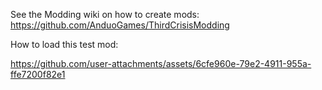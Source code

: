 See the Modding wiki on how to create mods:
https://github.com/AnduoGames/ThirdCrisisModding


How to load this test mod:

https://github.com/user-attachments/assets/6cfe960e-79e2-4911-955a-ffe7200f82e1

